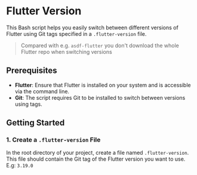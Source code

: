# Flutter Version

This Bash script helps you easily switch between different versions of Flutter using Git tags specified in a `.flutter-version` file.

> Compared with e.g. `asdf-flutter` you don't download the whole Flutter repo when switching versions

## Prerequisites

- **Flutter**: Ensure that Flutter is installed on your system and is accessible via the command line.
- **Git**: The script requires Git to be installed to switch between versions using tags.

## Getting Started

### 1. Create a `.flutter-version` File

In the root directory of your project, create a file named `.flutter-version`. This file should contain the Git tag of the Flutter version you want to use. E.g: `3.19.0`

